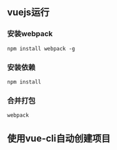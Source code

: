 ## vuejs运行

###  安装webpack
```
npm install webpack -g
```
### 安装依赖
```
npm install
```
### 合并打包
```
webpack
```

## 使用vue-cli自动创建项目
```

```
